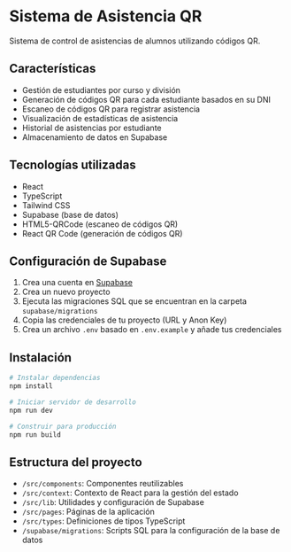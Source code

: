 # Sistema de Asistencia QR

Sistema de control de asistencias de alumnos utilizando códigos QR.

## Características

- Gestión de estudiantes por curso y división
- Generación de códigos QR para cada estudiante basados en su DNI
- Escaneo de códigos QR para registrar asistencia
- Visualización de estadísticas de asistencia
- Historial de asistencias por estudiante
- Almacenamiento de datos en Supabase

## Tecnologías utilizadas

- React
- TypeScript
- Tailwind CSS
- Supabase (base de datos)
- HTML5-QRCode (escaneo de códigos QR)
- React QR Code (generación de códigos QR)

## Configuración de Supabase

1. Crea una cuenta en [Supabase](https://supabase.com/)
2. Crea un nuevo proyecto
3. Ejecuta las migraciones SQL que se encuentran en la carpeta `supabase/migrations`
4. Copia las credenciales de tu proyecto (URL y Anon Key)
5. Crea un archivo `.env` basado en `.env.example` y añade tus credenciales

## Instalación

```bash
# Instalar dependencias
npm install

# Iniciar servidor de desarrollo
npm run dev

# Construir para producción
npm run build
```

## Estructura del proyecto

- `/src/components`: Componentes reutilizables
- `/src/context`: Contexto de React para la gestión del estado
- `/src/lib`: Utilidades y configuración de Supabase
- `/src/pages`: Páginas de la aplicación
- `/src/types`: Definiciones de tipos TypeScript
- `/supabase/migrations`: Scripts SQL para la configuración de la base de datos